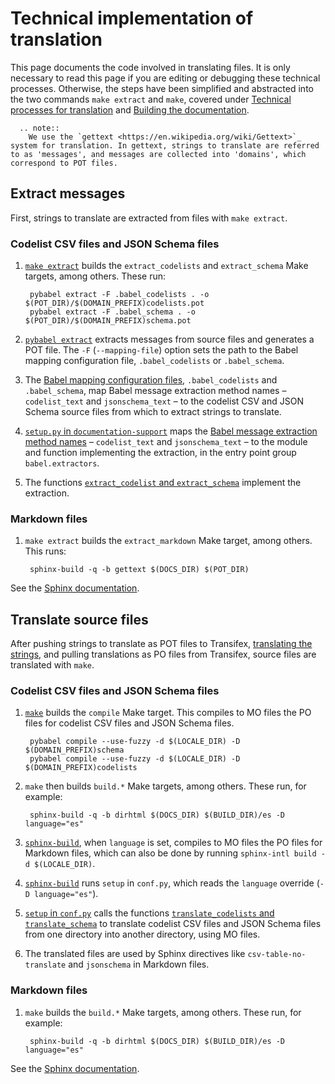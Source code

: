 # Technical implementation of translation

This page documents the code involved in translating files. It is only necessary to read this page if you are editing or debugging these technical processes. Otherwise, the steps have been simplified and abstracted into the two commands `make extract` and `make`, covered under [Technical processes for translation](../technical) and [Building the documentation](../../technical/build).

```eval_rst
  .. note::
    We use the `gettext <https://en.wikipedia.org/wiki/Gettext>`_ system for translation. In gettext, strings to translate are referred to as 'messages', and messages are collected into 'domains', which correspond to POT files.
```

## Extract messages

First, strings to translate are extracted from files with `make extract`.

### Codelist CSV files and JSON Schema files

1. [`make extract`](https://github.com/open-contracting/standard_profile_template/blob/master/include/common.mk#L52-L53) builds the `extract_codelists` and `extract_schema` Make targets, among others. These run:

        pybabel extract -F .babel_codelists . -o $(POT_DIR)/$(DOMAIN_PREFIX)codelists.pot
        pybabel extract -F .babel_schema . -o $(POT_DIR)/$(DOMAIN_PREFIX)schema.pot

1. [`pybabel extract`](http://babel.pocoo.org/en/latest/cmdline.html#extract) extracts messages from source files and generates a POT file. The `-F` (`--mapping-file`) option sets the path to the Babel mapping configuration file, `.babel_codelists` or `.babel_schema`.

1. The [Babel mapping configuration files](http://babel.pocoo.org/en/latest/messages.html#extraction-method-mapping-and-configuration), `.babel_codelists` and `.babel_schema`, map Babel message extraction method names – `codelist_text` and `jsonschema_text` – to the codelist CSV and JSON Schema source files from which to extract strings to translate.

1. [`setup.py` in `documentation-support`](https://github.com/open-contracting/documentation-support/blob/master/setup.py#L7-L11) maps the [Babel message extraction method names](http://babel.pocoo.org/en/latest/messages.html#writing-extraction-methods) – `codelist_text` and `jsonschema_text` – to the module and function implementing the extraction, in the entry point group `babel.extractors`.

1. The functions [`extract_codelist` and `extract_schema`](https://github.com/open-contracting/documentation-support/blob/master/ocdsdocumentationsupport/babel_extractors.py) implement the extraction.

### Markdown files

1. `make extract` builds the `extract_markdown` Make target, among others. This runs:

        sphinx-build -q -b gettext $(DOCS_DIR) $(POT_DIR)

See the [Sphinx documentation](http://www.sphinx-doc.org/en/master/intl.html#sphinx-internationalization-details).

## Translate source files

After pushing strings to translate as POT files to Transifex, [translating the strings](../workflow), and pulling translations as PO files from Transifex, source files are translated with `make`.

### Codelist CSV files and JSON Schema files

1. [`make`](https://github.com/open-contracting/standard_profile_template/blob/master/include/common.mk#L122-L123) builds the `compile` Make target. This compiles to MO files the PO files for codelist CSV files and JSON Schema files.

        pybabel compile --use-fuzzy -d $(LOCALE_DIR) -D $(DOMAIN_PREFIX)schema
        pybabel compile --use-fuzzy -d $(LOCALE_DIR) -D $(DOMAIN_PREFIX)codelists

1. `make` then builds `build.*` Make targets, among others. These run, for example:

        sphinx-build -q -b dirhtml $(DOCS_DIR) $(BUILD_DIR)/es -D language="es"

1. [`sphinx-build`](http://www.sphinx-doc.org/en/master/man/sphinx-build.html), when `language` is set, compiles to MO files the PO files for Markdown files, which can also be done by running `sphinx-intl build -d $(LOCALE_DIR)`.

1. [`sphinx-build`](http://www.sphinx-doc.org/en/master/man/sphinx-build.html) runs `setup` in `conf.py`, which reads the `language` override (`-D language="es"`).

1. [`setup` in `conf.py`](https://github.com/open-contracting/standard_profile_template/blob/master/docs/conf.py#L139) calls the functions [`translate_codelists` and `translate_schema`](https://github.com/open-contracting/documentation-support/blob/master/ocds_documentation_support/translation.py) to translate codelist CSV files and JSON Schema files from one directory into another directory, using MO files.

1. The translated files are used by Sphinx directives like `csv-table-no-translate` and `jsonschema` in Markdown files.

### Markdown files

1. `make` builds the `build.*` Make targets, among others. These run, for example:

        sphinx-build -q -b dirhtml $(DOCS_DIR) $(BUILD_DIR)/es -D language="es"

See the [Sphinx documentation](http://www.sphinx-doc.org/en/master/intl.html#sphinx-internationalization-details).

